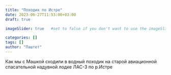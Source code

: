 ```yaml
---
title: "Походик по Истре"
date: 2023-06-27T11:53:00+03:00
draft: true

imageSlider: true   #set to false if you don't want to use the imageSlider but a featuredImage

categories: []
tags: []
author: "Паштет"
---
```

Как мы с Машкой сходили в водный походик на старой авиационной спасательной надувной лодке ЛАС-3 по р.Истре